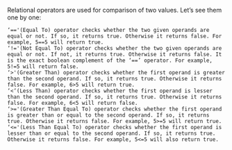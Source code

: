 Relational operators are used for comparison of two values. Let’s see them one by one:

    ‘=='(Equal To) operator checks whether the two given operands are equal or not. If so, it returns true. Otherwise it returns false. For example, 5==5 will return true.
    ‘!='(Not Equal To) operator checks whether the two given operands are equal or not. If not, it returns true. Otherwise it returns false. It is the exact boolean complement of the ‘==’ operator. For example, 5!=5 will return false.
    ‘>'(Greater Than) operator checks whether the first operand is greater than the second operand. If so, it returns true. Otherwise it returns false. For example, 6>5 will return true.
    ‘<‘(Less Than) operator checks whether the first operand is lesser than the second operand. If so, it returns true. Otherwise it returns false. For example, 6<5 will return false.
    ‘>='(Greater Than Equal To) operator checks whether the first operand is greater than or equal to the second operand. If so, it returns true. Otherwise it returns false. For example, 5>=5 will return true.
    ‘<='(Less Than Equal To) operator checks whether the first operand is lesser than or equal to the second operand. If so, it returns true. Otherwise it returns false. For example, 5<=5 will also return true.